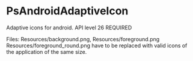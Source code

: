 # PsAndroidAdaptiveIcon

Adaptive icons for android. API level 26 REQUIRED

Files:
	Resources/background.png,
	Resources/foreground.png
	Resources/foreground_round.png
have to be replaced with valid icons of the application of the same size.
